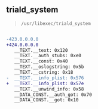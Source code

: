 ## triald_system

> `/usr/libexec/triald_system`

```diff

-423.0.0.0.0
+424.0.0.0.0
   __TEXT.__text: 0x120
   __TEXT.__auth_stubs: 0xe0
   __TEXT.__const: 0x40
   __TEXT.__oslogstring: 0x5b
   __TEXT.__cstring: 0x18
-  __TEXT.__info_plist: 0x576
+  __TEXT.__info_plist: 0x57e
   __TEXT.__unwind_info: 0x58
   __DATA_CONST.__auth_got: 0x70
   __DATA_CONST.__got: 0x10

```
